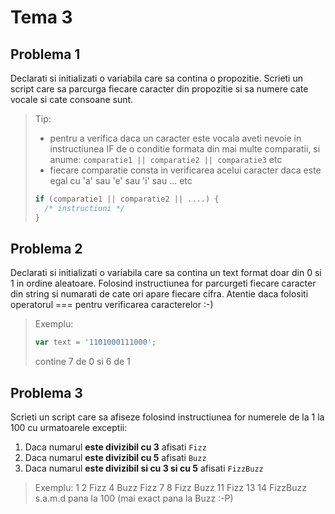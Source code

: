 # Tema 3

## Problema 1

Declarati si initializati o variabila care sa contina o propozitie. Scrieti un script care sa parcurga fiecare caracter din propozitie si sa numere cate vocale si cate consoane sunt.
> Tip:
> - pentru a verifica daca un caracter este vocala aveti nevoie in instructiunea IF de o conditie formata din mai multe comparatii, si anume:
> `comparatie1 || comparatie2 || comparatie3` etc
> - fiecare comparatie consta in verificarea acelui caracter daca este egal cu 'a' sau 'e' sau 'i' sau ... etc
> ```javascript
> if (comparatie1 || comparatie2 || ....) {
>   /* instructiuni */
> }
> ```

## Problema 2

Declarati si initializati o variabila care sa contina un text format doar din 0 si 1 in ordine aleatoare. Folosind instructiunea for parcurgeti fiecare caracter din string si numarati de cate ori apare fiecare cifra. Atentie daca folositi operatorul === pentru verificarea caracterelor :-)

> Exemplu:
> ```javascript
> var text = '1101000111000';
> ```
> contine 7 de 0 si 6 de 1

## Problema 3

Scrieti un script care sa afiseze folosind instructiunea for numerele de la 1 la 100 cu urmatoarele exceptii:
1. Daca numarul **este divizibil cu 3** afisati `Fizz`
2. Daca numarul **este divizibil cu 5** afisati `Buzz`
3. Daca numarul **este divizibil si cu 3 si cu 5** afisati `FizzBuzz`

> Exemplu:
> 1
> 2
> Fizz
> 4
> Buzz
> Fizz
> 7
> 8
> Fizz
> Buzz
> 11
> Fizz
> 13
> 14
> FizzBuzz
> s.a.m.d pana la 100 (mai exact pana la Buzz :-P)
